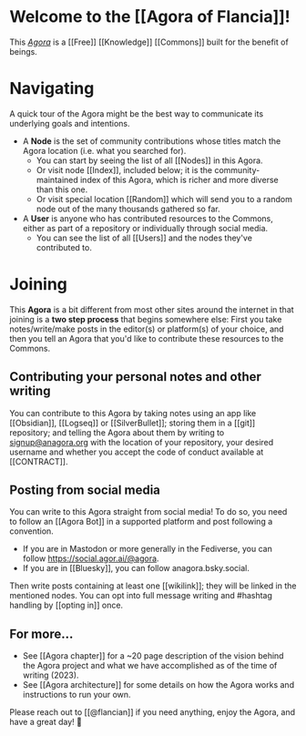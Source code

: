 # Welcome to the [[Agora of Flancia]]!

This *[Agora](https://flancia.org/agora)* is a [[Free]] [[Knowledge]] [[Commons]] built for the benefit of beings.

# Navigating

A quick tour of the Agora might be the best way to communicate its underlying goals and intentions.

- A <strong>Node</strong> is the set of community contributions whose titles match the Agora location (i.e. what you searched for). 
    - You can start by seeing the list of all [[Nodes]] in this Agora.
    - Or visit node [[Index]], included below; it is the community-maintained index of this Agora, which is richer and more diverse than this one.
    - Or visit special location [[Random]] which will send you to a random node out of the many thousands gathered so far.
- A <strong>User</strong> is anyone who has contributed resources to the Commons, either as part of a repository or individually through social media.
  - You can see the list of all [[Users]] and the nodes they've contributed to.

# Joining

This <strong>Agora</strong> is a bit different from most other sites around the internet in that joining is a **two step process** that begins somewhere else: First you take notes/write/make posts in the editor(s) or platform(s) of your choice, and then you tell an Agora that you'd like to contribute these resources to the Commons.

## Contributing your personal notes and other writing

You can contribute to this Agora by taking notes using an app like [[Obsidian]], [[Logseq]] or [[SilverBullet]]; storing them in a [[git]] repository; and telling the Agora about them by writing to <signup@anagora.org> with the location of your repository, your desired username and whether you accept the code of conduct available at [[CONTRACT]].

## Posting from social media

You can write to this Agora straight from social media! To do so, you need to follow an [[Agora Bot]] in a supported platform and post following a convention.

- If you are in Mastodon or more generally in the Fediverse, you can follow <https://social.agor.ai/@agora>.
- If you are in [[Bluesky]], you can follow anagora.bsky.social.

Then write posts containing at least one [[wikilink]]; they will be linked in the mentioned nodes. You can opt into full message writing and #hashtag handling by [[opting in]] once.

## For more…

- See [[Agora chapter]] for a ~20 page description of the vision behind the Agora project and what we have accomplished as of the time of writing (2023).
- See [[Agora architecture]] for some details on how the Agora works and instructions to run your own.

Please reach out to [[@flancian]] if you need anything, enjoy the Agora, and have a great day! 🍮
